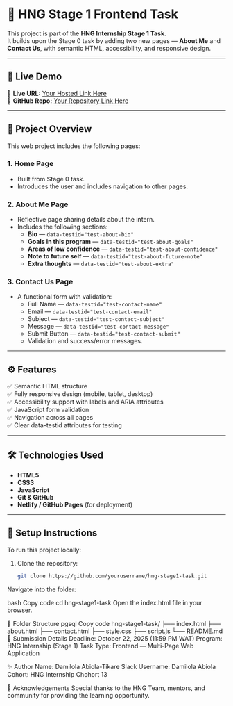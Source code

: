 # 🌟 HNG Stage 1 Frontend Task

This project is part of the **HNG Internship Stage 1 Task**.  
It builds upon the Stage 0 task by adding two new pages — **About Me** and **Contact Us**, with semantic HTML, accessibility, and responsive design.

---

## 🚀 Live Demo
🔗 **Live URL:** [Your Hosted Link Here](https://your-netlify-link.netlify.app)  
📂 **GitHub Repo:** [Your Repository Link Here](https://github.com/yourusername/hng-stage1-task)

---

## 🧩 Project Overview

This web project includes the following pages:

### 1. **Home Page**
- Built from Stage 0 task.
- Introduces the user and includes navigation to other pages.

### 2. **About Me Page**
- Reflective page sharing details about the intern.
- Includes the following sections:
  - **Bio** — `data-testid="test-about-bio"`
  - **Goals in this program** — `data-testid="test-about-goals"`
  - **Areas of low confidence** — `data-testid="test-about-confidence"`
  - **Note to future self** — `data-testid="test-about-future-note"`
  - **Extra thoughts** — `data-testid="test-about-extra"`

### 3. **Contact Us Page**
- A functional form with validation:
  - Full Name — `data-testid="test-contact-name"`
  - Email — `data-testid="test-contact-email"`
  - Subject — `data-testid="test-contact-subject"`
  - Message — `data-testid="test-contact-message"`
  - Submit Button — `data-testid="test-contact-submit"`
  - Validation and success/error messages.

---

## ⚙️ Features
✅ Semantic HTML structure  
✅ Fully responsive design (mobile, tablet, desktop)  
✅ Accessibility support with labels and ARIA attributes  
✅ JavaScript form validation  
✅ Navigation across all pages  
✅ Clear data-testid attributes for testing

---

## 🛠️ Technologies Used
- **HTML5**
- **CSS3**
- **JavaScript**
- **Git & GitHub**
- **Netlify / GitHub Pages** (for deployment)

---

## 🧠 Setup Instructions

To run this project locally:

1. Clone the repository:
   ```bash
   git clone https://github.com/yourusername/hng-stage1-task.git
Navigate into the folder:

bash
Copy code
cd hng-stage1-task
Open the index.html file in your browser.

🧩 Folder Structure
pgsql
Copy code
hng-stage1-task/
├── index.html
├── about.html
├── contact.html
├── style.css
├── script.js
└── README.md
📅 Submission Details
Deadline: October 22, 2025 (11:59 PM WAT)
Program: HNG Internship (Stage 1)
Task Type: Frontend — Multi-Page Web Application

✨ Author
Name: Damilola Abiola-Tikare
Slack Username: Damilola Abiola
Cohort: HNG Internship Chohort 13

💬 Acknowledgements
Special thanks to the HNG Team, mentors, and community for providing the learning opportunity.
